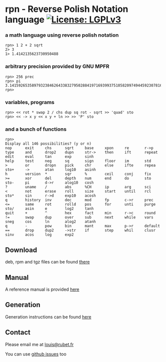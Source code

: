 # **rpn** - **R**everse **P**olish **N**otation language  [![License: LGPLv3](https://www.gnu.org/graphics/lgplv3-88x31.png)](https://www.gnu.org/licenses/lgpl-3.0.en.html)

### a math language using reverse polish notation

```
rpn> 1 2 + 2 sqrt
2> 3
1> 1.4142135623730950488
```

### arbitrary precision provided by GNU MPFR
```
rpn> 256 prec
rpn> pi
3.1415926535897932384626433832795028841971693993751058209749445923078164062862
rpn> 
```

### variables, programs
```
rpn> << rot * swap 2 / chs dup sq rot - sqrt >> 'quad' sto
rpn> << -> x y << x y + ln >> >> 'P' sto
```

### and a bunch of functions
```
rpn> 
Display all 146 possibilities? (y or n)
nop      exit     chs      sqrt     base     xpon     re       r->p     type     and      drop2    dupn     str->    then     ift      repeat   edit     eval     tan      exp      sinh
help     test     neg      sq       sign     floor    im       std      >        or       dropn    pick     chr      else     ifte     repea    sto+     ->       atan     log10    asinh
h        version  *        sqr      %        ceil     conj     fix      >=       xor      del      depth    num      end      do       sto      sto-     pi       d->r     alog10   cosh
?        uname    /        abs      %CH      ip       arg      sci      <        not      erase    roll     size     start    until    rcl      sto*     sin      r->d     exp10    acosh
q        history  inv      dec      mod      fp       c->r     prec     <=       same     rot      rolld    pos      for      unti     purge    sto/     asin     e        log2     tanh
quit     +        ^        hex      fact     min      r->c     round    !=       swap     dup      over     sub      next     while    vars     sneg     cos      ln       alog2    atanh
q        -        pow      bin      mant     max      p->r     default  ==       drop     dup2     ->str    if       step     whil     clusr    sinv     acos     log      exp2
```

## Download

deb, rpm and tgz files can be found [there](https://github.com/louisrubet/rpn/releases)

## Manual

A reference manual is provided [here](MANUAL.md)

## Generation

Generation instructions can be found [here](GENERATION.md)

## Contact

Please email me at [louis@rubet.fr](mailto:louis@rubet.fr)

You can use [github issues](https://github.com/louisrubet/rpn/issues) too

